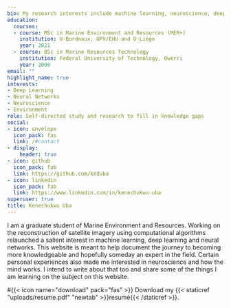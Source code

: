 ```yaml
---
bio: My research interests include machine learning, neuroscience, deep learning and the environment.
education:
  courses:
  - course: MSc in Marine Environment and Resources (MER+)
    institution: U-Bordeaux, UPV/EHU and U-Liège
    year: 2021
  - course: BSc in Marine Resources Technology 
    institution: Federal University of Technology, Owerri
    year: 2009
email: ""
highlight_name: true
interests:
- Deep Learning
- Neural Networks
- Neuroscience
- Environment
role: Self-directed study and research to fill in knowledge gaps
social:
- icon: envelope
  icon_pack: fas
  link: /#contact
- display:
    header: true
- icon: github
  icon_pack: fab
  link: https://github.com/keduba
- icon: linkedin
  icon_pack: fab
  link: https://www.linkedin.com/in/kenechukwu-uba
superuser: true
title: Kenechukwu Uba
---
```


I am a graduate student of Marine Environment and Resources. Working on the reconstruction of satellite imagery using computational algorithms relaunched a salient interest in machine learning, deep learning and neural networks. This website is meant to help document the journey to becoming more knowledgeable and hopefully someday an expert in the field. Certain personal experiences also made me interested in neuroscience and how the mind works. I intend to write about that too and share some of the things I am learning on the subject on this website.


#{{< icon name="download" pack="fas" >}} Download my {{< staticref "uploads/resume.pdf" "newtab" >}}resumé{{< /staticref >}}.
